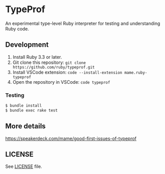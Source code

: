 # TypeProf

An experimental type-level Ruby interpreter for testing and understanding Ruby code.

## Development

1. Install Ruby 3.3 or later.
2. Git clone this repository: `git clone https://github.com/ruby/typeprof.git`
3. Install VSCode extension: `code --install-extension mame.ruby-typeprof`
4. Open the repository in VSCode: `code typeprof`

### Testing

```sh
$ bundle install
$ bundle exec rake test
```

## More details

https://speakerdeck.com/mame/good-first-issues-of-typeprof

## LICENSE

See [LICENSE](LICENSE) file.